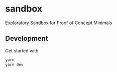 # sandbox

Exploratory Sandbox for Proof of Concept Minimals

## Development

Get started with

```zsh
yarn
yarn dev
```
